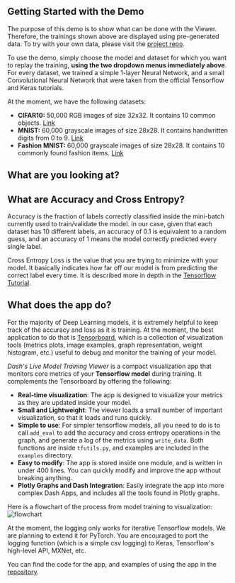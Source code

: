 ## Getting Started with the Demo

The purpose of this demo is to show what can be done with the Viewer. Therefore, the trainings shown above are displayed using pre-generated data. To try with your own data, please visit the [project repo](https://github.com/plotly/dash-live-model-training). 

To use the demo, simply choose the model and dataset for which you want to replay the training, __using the two dropdown menus immediately above__. For every dataset, we trained a simple 1-layer Neural Network, and a small Convolutional Neural Network that were taken from the official Tensorflow and Keras tutorials.

At the moment, we have the following datasets:
* __CIFAR10:__ 50,000 RGB images of size 32x32. It contains 10 common objects. [Link](https://www.cs.toronto.edu/~kriz/cifar.html)
* __MNIST:__ 60,000 grayscale images of size 28x28. It contains handwritten digits from 0 to 9. [Link](http://yann.lecun.com/exdb/mnist/)
* __Fashion MNIST:__ 60,000 grayscale images of size 28x28. It contains 10 commonly found fashion items. [Link](https://github.com/zalandoresearch/fashion-mnist)

## What are you looking at?

## What are Accuracy and Cross Entropy?
Accuracy is the fraction of labels correctly classified inside the mini-batch currently used to train/validate the model. In our case, given that each dataset has 10 different labels, an accuracy of 0.1 is equivalent to a random guess, and an accuracy of 1 means the model correctly predicted every single label.

Cross Entropy Loss is the value that you are trying to minimize with your model. It basically indicates how far off our model is from predicting the correct label every time. It is described more in depth in the [Tensorflow Tutorial](https://www.tensorflow.org/versions/r1.0/get_started/mnist/beginners#training).

## What does the app do?
For the majority of Deep Learning models, it is extremely helpful to keep track of the accuracy and loss as it is training. At the moment, the best application to do that is [Tensorboard](https://www.tensorflow.org/programmers_guide/summaries_and_tensorboard), which is a collection of visualization tools (metrics plots, image examples, graph representation, weight histogram, etc.) useful to debug and monitor the training of your model.

_Dash's Live Model Training Viewer_ is a compact visualization app that monitors core metrics of your __Tensorflow model__ during training. It complements the Tensorboard by offering the following:
* __Real-time visualization__: The app is designed to visualize your metrics as they are updated inside your model.
* __Small and Lightweight__: The viewer loads a small number of important visualization, so that it loads and runs quickly.
* __Simple to use__: For simpler tensorflow models, all you need to do is to call `add_eval` to add the accuracy and cross entropy operations in the graph, and generate a log of the metrics using `write_data`. Both functions are inside `tfutils.py`, and examples are included in the `examples` directory.
* __Easy to modify__: The app is stored inside one module, and is written in under 400 lines. You can quickly modify and improve the app without breaking anything.
* __Plotly Graphs and Dash Integration__: Easily integrate the app into more complex Dash Apps, and includes all the tools found in Plotly graphs.

Here is a flowchart of the process from model training to visualization:
![flowchart](https://raw.githubusercontent.com/plotly/dash-live-model-training/master/images/flowchart.png)

At the moment, the logging only works for iterative Tensorflow models. We are planning to extend it for PyTorch. You are encouraged to port the logging function (which is a simple csv logging) to Keras, Tensorflow's high-level API, MXNet, etc.

You can find the code for the app, and examples of using the app in the [repository](https://github.com/plotly/dash-live-model-training).